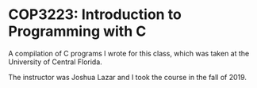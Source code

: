 # COP3223: Introduction to Programming with C
A compilation of C programs I wrote for this class, which was taken at the University of Central Florida.

The instructor was Joshua Lazar and I took the course in the fall of 2019.
